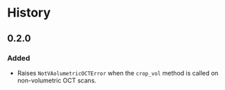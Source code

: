 # History 

## 0.2.0
### Added
- Raises `NotVAolumetricOCTError` when the `crop_vol` method is called on non-volumetric OCT scans.
